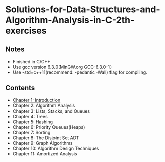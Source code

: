 # Solutions-for-Data-Structures-and-Algorithm-Analysis-in-C-2th-exercises
## Notes
* Finished in C/C++
* Use gcc version 6.3.0(MinGW.org GCC-6.3.0-1)
* Use -std=c++11(recommend: -pedantic -Wall) flag for compiling.
## Contents
* [Chapter 1: Introduction](https://github.com/seineo/Solutions-for-Data-Structures-and-Algorithm-Analysis-in-C-2th-exercises/blob/master/ch01/README.md)
* Chapter 2: Algorithm Analysis
* Chapter 3: Lists, Stacks, and Queues
* Chapter 4: Trees
* Chapter 5: Hashing 
* Chapter 6: Priority Queues(Heaps)
* Chapter 7: Sorting 
* Chapter 8: The Disjoint Set ADT
* Chapter 9: Graph Algorithms
* Chapter 10: Algorithm Design Techniques
* Chapter 11: Amortized Analysis
